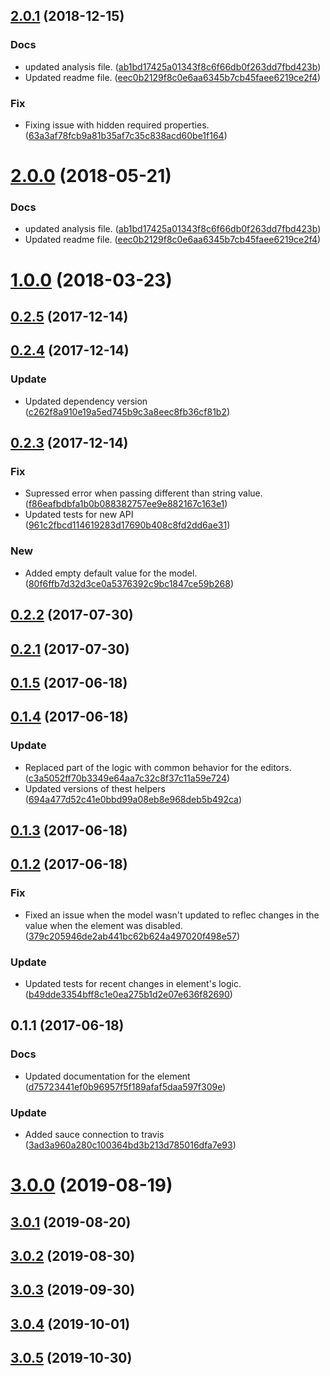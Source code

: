 <a name="2.0.1"></a>
## [2.0.1](https://github.com/advanced-rest-client/form-data-editor/compare/0.2.4...2.0.1) (2018-12-15)


### Docs

* updated analysis file. ([ab1bd17425a01343f8c6f66db0f263dd7fbd423b](https://github.com/advanced-rest-client/form-data-editor/commit/ab1bd17425a01343f8c6f66db0f263dd7fbd423b))
* Updated readme file. ([eec0b2129f8c0e6aa6345b7cb45faee6219ce2f4](https://github.com/advanced-rest-client/form-data-editor/commit/eec0b2129f8c0e6aa6345b7cb45faee6219ce2f4))

### Fix

* Fixing issue with hidden required properties. ([63a3af78fcb9a81b35af7c35c838acd60be1f164](https://github.com/advanced-rest-client/form-data-editor/commit/63a3af78fcb9a81b35af7c35c838acd60be1f164))



<a name="2.0.0"></a>
# [2.0.0](https://github.com/advanced-rest-client/form-data-editor/compare/0.2.4...2.0.0) (2018-05-21)


### Docs

* updated analysis file. ([ab1bd17425a01343f8c6f66db0f263dd7fbd423b](https://github.com/advanced-rest-client/form-data-editor/commit/ab1bd17425a01343f8c6f66db0f263dd7fbd423b))
* Updated readme file. ([eec0b2129f8c0e6aa6345b7cb45faee6219ce2f4](https://github.com/advanced-rest-client/form-data-editor/commit/eec0b2129f8c0e6aa6345b7cb45faee6219ce2f4))



<a name="1.0.0"></a>
# [1.0.0](https://github.com/advanced-rest-client/form-data-editor/compare/0.2.4...1.0.0) (2018-03-23)




<a name="0.2.5"></a>
## [0.2.5](https://github.com/advanced-rest-client/form-data-editor/compare/0.2.4...0.2.5) (2017-12-14)




<a name="0.2.4"></a>
## [0.2.4](https://github.com/advanced-rest-client/form-data-editor/compare/0.2.3...0.2.4) (2017-12-14)


### Update

* Updated dependency version ([c262f8a910e19a5ed745b9c3a8eec8fb36cf81b2](https://github.com/advanced-rest-client/form-data-editor/commit/c262f8a910e19a5ed745b9c3a8eec8fb36cf81b2))



<a name="0.2.3"></a>
## [0.2.3](https://github.com/advanced-rest-client/form-data-editor/compare/0.2.1...0.2.3) (2017-12-14)


### Fix

* Supressed error when passing different than string value. ([f86eafbdbfa1b0b088382757ee9e882167c163e1](https://github.com/advanced-rest-client/form-data-editor/commit/f86eafbdbfa1b0b088382757ee9e882167c163e1))
* Updated tests for new API ([961c2fbcd114619283d17690b408c8fd2dd6ae31](https://github.com/advanced-rest-client/form-data-editor/commit/961c2fbcd114619283d17690b408c8fd2dd6ae31))

### New

* Added empty default value for the model. ([80f6ffb7d32d3ce0a5376392c9bc1847ce59b268](https://github.com/advanced-rest-client/form-data-editor/commit/80f6ffb7d32d3ce0a5376392c9bc1847ce59b268))



<a name="0.2.2"></a>
## [0.2.2](https://github.com/advanced-rest-client/form-data-editor/compare/0.2.1...0.2.2) (2017-07-30)




<a name="0.2.1"></a>
## [0.2.1](https://github.com/advanced-rest-client/form-data-editor/compare/0.1.5...0.2.1) (2017-07-30)




<a name="0.1.5"></a>
## [0.1.5](https://github.com/advanced-rest-client/form-data-editor/compare/0.1.4...v0.1.5) (2017-06-18)




<a name="0.1.4"></a>
## [0.1.4](https://github.com/advanced-rest-client/form-data-editor/compare/0.1.3...v0.1.4) (2017-06-18)


### Update

* Replaced part of the logic with common behavior for the editors. ([c3a5052ff70b3349e64aa7c32c8f37c11a59e724](https://github.com/advanced-rest-client/form-data-editor/commit/c3a5052ff70b3349e64aa7c32c8f37c11a59e724))
* Updated versions of thest helpers ([694a477d52c41e0bbd99a08eb8e968deb5b492ca](https://github.com/advanced-rest-client/form-data-editor/commit/694a477d52c41e0bbd99a08eb8e968deb5b492ca))



<a name="0.1.3"></a>
## [0.1.3](https://github.com/advanced-rest-client/form-data-editor/compare/0.1.2...v0.1.3) (2017-06-18)




<a name="0.1.2"></a>
## [0.1.2](https://github.com/advanced-rest-client/form-data-editor/compare/0.1.1...v0.1.2) (2017-06-18)


### Fix

* Fixed an issue when the model wasn't updated to reflec changes in the value when the element was disabled. ([379c205946de2ab441bc62b624a497020f498e57](https://github.com/advanced-rest-client/form-data-editor/commit/379c205946de2ab441bc62b624a497020f498e57))

### Update

* Updated tests for recent changes in element's logic. ([b49dde3354bff8c1e0ea275b1d2e07e636f82690](https://github.com/advanced-rest-client/form-data-editor/commit/b49dde3354bff8c1e0ea275b1d2e07e636f82690))



<a name="0.1.1"></a>
## 0.1.1 (2017-06-18)


### Docs

* Updated documentation for the element ([d75723441ef0b96957f5f189afaf5daa597f309e](https://github.com/advanced-rest-client/form-data-editor/commit/d75723441ef0b96957f5f189afaf5daa597f309e))

### Update

* Added sauce connection to travis ([3ad3a960a280c100364bd3b213d785016dfa7e93](https://github.com/advanced-rest-client/form-data-editor/commit/3ad3a960a280c100364bd3b213d785016dfa7e93))



# [3.0.0](https://github.com/advanced-rest-client/form-data-editor/compare/0.2.4...3.0.0) (2019-08-19)



## [3.0.1](https://github.com/advanced-rest-client/form-data-editor/compare/0.2.4...3.0.1) (2019-08-20)



## [3.0.2](https://github.com/advanced-rest-client/form-data-editor/compare/0.2.4...3.0.2) (2019-08-30)



## [3.0.3](https://github.com/advanced-rest-client/form-data-editor/compare/0.2.4...3.0.3) (2019-09-30)



## [3.0.4](https://github.com/advanced-rest-client/form-data-editor/compare/0.2.4...3.0.4) (2019-10-01)



## [3.0.5](https://github.com/advanced-rest-client/form-data-editor/compare/0.2.4...3.0.5) (2019-10-30)



